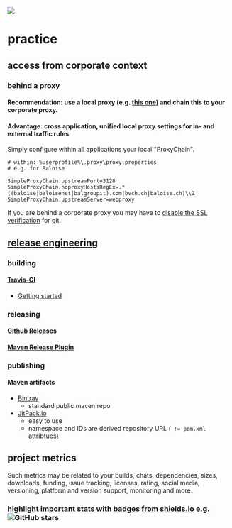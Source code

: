 ![](https://upload.wikimedia.org/wikipedia/commons/thumb/8/89/Icon_DINA_Voraussetzungen_Digitale_Nachhaltigkeit_01_Ausgereift_Farbig.svg/200px-Icon_DINA_Voraussetzungen_Digitale_Nachhaltigkeit_01_Ausgereift_Farbig.svg.png)

# practice

## access from corporate context 

### behind a proxy

#### Recommendation: use a local proxy (e.g. [this one](https://github.com/baloise/proxy#installation)) and chain this to your corporate proxy. 
#### Advantage: cross application, unified local proxy settings for in- and external traffic rules

Simply configure within all applications your local "ProxyChain".

```properties
# within: %userprofile%\.proxy\proxy.properties
# e.g. for Baloise

SimpleProxyChain.upstreamPort=3128
SimpleProxyChain.noproxyHostsRegEx=.*((baloise|baloisenet|balgroupit).com|bvch.ch|baloise.ch)\\Z
SimpleProxyChain.upstreamServer=webproxy
```

If you are behind a corporate proxy you may have to [disable the SSL verification](https://git-scm.com/docs/git-config#Documentation/git-config.txt-httpsslVerify) for git.

## [release engineering](https://en.wikipedia.org/wiki/Release_engineering)

### building

#### [Travis-CI](../activities/profiles.md#travis-ci)
 - [Getting started](https://docs.travis-ci.com)
 
### releasing
#### [Github Releases](https://help.github.com/articles/creating-releases/)
#### [Maven Release Plugin](http://maven.apache.org/maven-release/maven-release-plugin/)

### publishing

#### Maven artifacts
 - [Bintray](../activities/profiles.md#jfrog-bintray)
   - standard public maven repo
 - [JitPack.io](https://jitpack.io/docs/)
   - easy to use
   - namespace and IDs are derived repository URL (` != pom.xml` attribtues)

## project metrics

Such metrics may be related to your builds, chats, dependencies, sizes, downloads, funding, issue tracking, licenses, rating, social media, versioning, platform and version support, monitoring and more.

### highlight important stats with [badges from shields.io](https://shields.io) e.g. ![GitHub stars](https://img.shields.io/github/stars/badges/shields.svg?style=social&label=Stars)

